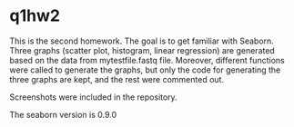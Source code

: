 # q1hw2

This is the second homework. The goal is to get familiar with Seaborn. 
Three graphs (scatter plot, histogram, linear regression) are generated based on the data from mytestfile.fastq file. 
Moreover, different functions were called to generate the graphs, but only the code for generating the three graphs are kept, and the rest were commented out. 

Screenshots were included in the repository. 

The seaborn version is 0.9.0
